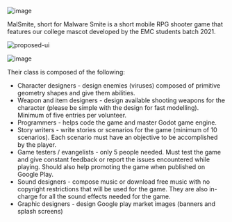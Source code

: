 ![image](https://user-images.githubusercontent.com/7346165/124222895-355d7900-db35-11eb-861f-a1bbfd4cbb14.png)

MalSmite, short for Malware Smite is a short mobile RPG shooter game that features our college mascot developed by the EMC students batch 2021.

![proposed-ui](https://user-images.githubusercontent.com/7346165/118435483-a4137e00-b711-11eb-9e4f-1220a720ec4d.png)

![image](https://user-images.githubusercontent.com/7346165/123878597-ee735600-d971-11eb-80af-b769f0c5c616.png)

Their class is composed of the following:
* Character designers - design enemies (viruses) composed of primitive geometry shapes and give them abilities.
* Weapon and item designers - design available shooting weapons for the character (please be simple with the design for fast modelling). Minimum of five entries per volunteer.
* Programmers - helps code the game and master Godot game engine.
* Story writers - write stories or scenarios for the game (minimum of 10 scenarios). Each scenario must have an objective to be accomplished by the player.
* Game testers / evangelists - only 5 people needed. Must test the game and give constant feedback or report the issues encountered while playing. Should also help promoting the game when published on Google Play.
* Sound designers - compose music or download free music with no copyright restrictions that will be used for the game. They are also in-charge for all the sound effects needed for the game.
* Graphic designers - design Google play market images (banners and splash screens)

